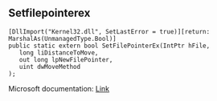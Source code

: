 ## Setfilepointerex

```
[DllImport("Kernel32.dll", SetLastError = true)][return: MarshalAs(UnmanagedType.Bool)]
public static extern bool SetFilePointerEx(IntPtr hFile,
   long liDistanceToMove,
   out long lpNewFilePointer,
   uint dwMoveMethod
);
```

Microsoft documentation: [Link](https://docs.microsoft.com/en-us/windows/win32/api/fileapi/nf-fileapi-setfilepointerex)
